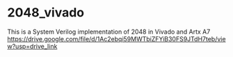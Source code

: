 # 2048_vivado
This is a System Verilog implementation of 2048 in Vivado and Artx A7
https://drive.google.com/file/d/1Ac2ebqi59MWTbiZFYiB30FS9JTdH7teb/view?usp=drive_link
